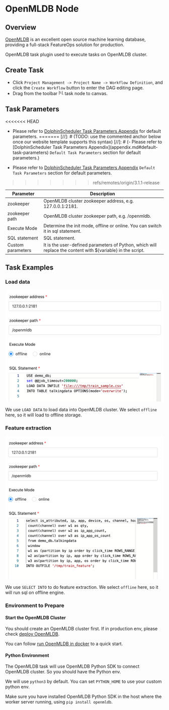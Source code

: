 # OpenMLDB Node

## Overview

[OpenMLDB](https://openmldb.ai/) is an excellent open source machine learning database, providing a full-stack
FeatureOps solution for production.

OpenMLDB task plugin used to execute tasks on OpenMLDB cluster.

## Create Task

- Click `Project Management -> Project Name -> Workflow Definition`, and click the `Create Workflow` button to enter the DAG editing page.
- Drag from the toolbar <img src="../../../../img/tasks/icons/openmldb.png" width="15"/> task node to canvas.

## Task Parameters

<<<<<<< HEAD
- Please refer to [DolphinScheduler Task Parameters Appendix](appendix.md#default-task-parameters) for default parameters.
=======
[//]: # (TODO: use the commented anchor below once our website template supports this syntax)
[//]: # (- Please refer to [DolphinScheduler Task Parameters Appendix]&#40;appendix.md#default-task-parameters&#41; `Default Task Parameters` section for default parameters.)

- Please refer to [DolphinScheduler Task Parameters Appendix](appendix.md) `Default Task Parameters` section for default parameters.
>>>>>>> refs/remotes/origin/3.1.1-release

|   **Parameter**   |                                               **Description**                                                |
|-------------------|--------------------------------------------------------------------------------------------------------------|
| zookeeper         | OpenMLDB cluster zookeeper address, e.g. 127.0.0.1:2181.                                                     |
| zookeeper path    | OpenMLDB cluster zookeeper path, e.g. /openmldb.                                                             |
| Execute Mode      | Determine the init mode, offline or online. You can switch it in sql statement.                              |
| SQL statement     | SQL statement.                                                                                               |
| Custom parameters | It is the user-defined parameters of Python, which will replace the content with \${variable} in the script. |

## Task Examples

### Load data

![load data](../../../../img/tasks/demo/openmldb-load-data.png)

We use `LOAD DATA` to load data into OpenMLDB cluster. We select `offline` here, so it will load to offline storage.

### Feature extraction

![fe](../../../../img/tasks/demo/openmldb-feature-extraction.png)

We use `SELECT INTO` to do feature extraction. We select `offline` here, so it will run sql on offline engine.

### Environment to Prepare

#### Start the OpenMLDB Cluster

You should create an OpenMLDB cluster first. If in production env, please check [deploy OpenMLDB](https://openmldb.ai/docs/en/v0.5/deploy/install_deploy.html).

You can follow [run OpenMLDB in docker](https://openmldb.ai/docs/zh/v0.5/quickstart/openmldb_quickstart.html#id11)
to a quick start.

#### Python Environment

The OpenMLDB task will use OpenMLDB Python SDK to connect OpenMLDB cluster. So you should have the Python env.

We will use `python3` by default. You can set `PYTHON_HOME` to use your custom python env.

Make sure you have installed OpenMLDB Python SDK in the host where the worker server running, using `pip install openmldb`.
